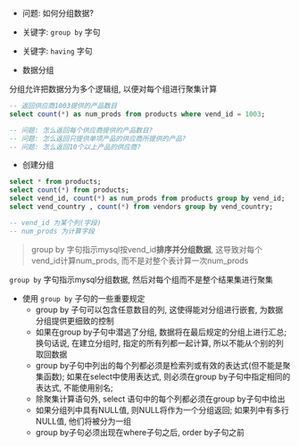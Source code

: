 + 问题: 如何分组数据?

+ 关键字: `group by` 字句
+ 关键字: `having` 字句

+ 数据分组

分组允许把数据分为多个逻辑组, 以便对每个组进行聚集计算

```sql
-- 返回供应商1003提供的产品数目
select count(*) as num_prods from products where vend_id = 1003;

-- 问题: 怎么返回每个供应商提供的产品数目?
-- 问题: 怎么返回只提供单项产品的供应商所提供的产品?
-- 问题: 怎么返回10个以上产品的供应商?
```

+ 创建分组

```sql
select * from products;
select count(*) from products;
select vend_id, count(*) as num_prods from products group by vend_id;
select vend_country , count(*) from vendors group by vend_country;

-- vend_id 为某个列(字段)
-- num_prods 为计算字段

```
> group by 字句指示mysql按vend_id**排序并分组数据**, 这导致对每个vend_id计算num_prods, 而不是对整个表计算一次num_prods

`group by` 字句指示mysql分组数据, 然后对每个组而不是整个结果集进行聚集

+ 使用 `group by` 子句的一些重要规定
    + group by 子句可以包含任意数目的列, 这使得能对分组进行嵌套, 为数据分组提供更细致的控制
    + 如果在group by子句中潜逃了分组, 数据将在最后规定的分组上进行汇总; 换句话说, 在建立分组时, 指定的所有列都一起计算, 所以不能从个别的列取回数据
    + group by子句中列出的每个列都必须是检索列或有效的表达式(但不能是聚集函数); 如果在select中使用表达式, 则必须在group by子句中指定相同的表达式, 不能使用别名;
    + 除聚集计算语句外, select 语句中的每个列都必须在group by子句中给出
    + 如果分组列中具有NULL值, 则NULL将作为一个分组返回; 如果列中有多行NULL值, 他们将被分为一组
    + group by子句必须出现在where子句之后, order by子句之前



